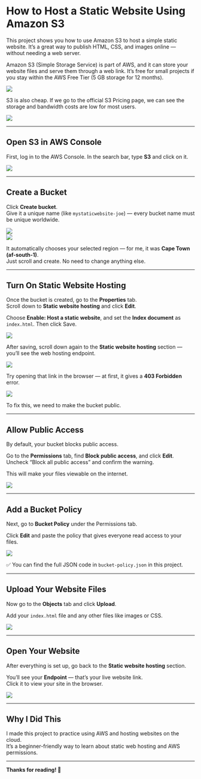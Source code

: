 # How to Host a Static Website Using Amazon S3 

This project shows you how to use Amazon S3 to host a simple static website. It’s a great way to publish HTML, CSS, and images online — without needing a web server.

Amazon S3 (Simple Storage Service) is part of AWS, and it can store your website files and serve them through a web link. It’s free for small projects if you stay within the AWS Free Tier (5 GB storage for 12 months).  

<img src="https://github.com/user-attachments/assets/4b9de909-3433-4794-a32f-26d25ac108d5"/>

S3 is also cheap. If we go to the official S3 Pricing page, we can see the storage and bandwidth costs are low for most users.  

<img src="https://github.com/user-attachments/assets/9295a58e-14ea-48a6-885e-85d06c431b1b"/>

---

## Open S3 in AWS Console  
First, log in to the AWS Console. In the search bar, type **S3** and click on it.

<img src="https://github.com/user-attachments/assets/ddadddab-c164-43a6-a8c3-4a5a0cb46893"/>

---

## Create a Bucket  
Click **Create bucket**.  
Give it a unique name (like `mystaticwebsite-joe`) — every bucket name must be unique worldwide.  

<img src="https://github.com/user-attachments/assets/8e12d42f-3c37-4cf1-a397-a2de8f3dab25"/>
<br>
<img src="https://github.com/user-attachments/assets/1e5885a3-86dd-4dd2-9eba-1cd51c05e6bf"/>


It automatically chooses your selected region — for me, it was **Cape Town (af-south-1)**.  
Just scroll and create. No need to change anything else.

---

## Turn On Static Website Hosting
Once the bucket is created, go to the **Properties** tab.  
Scroll down to **Static website hosting** and click **Edit**.  

Choose **Enable: Host a static website**, and set the **Index document** as `index.html`. Then click Save.

<img src="https://github.com/user-attachments/assets/f8d1d8fe-74fd-4570-9ca4-cddb2694aa51"/>

After saving, scroll down again to the **Static website hosting** section — you’ll see the web hosting endpoint.  

<img src="https://github.com/user-attachments/assets/2ab84c0a-9fc8-427b-b64d-828547cadfcd"/>  

Try opening that link in the browser — at first, it gives a **403 Forbidden** error.  

<img src="https://github.com/user-attachments/assets/08e2a25b-cca7-4ef1-8720-32529ca7a073"/> 

To fix this, we need to make the bucket public.

---

## Allow Public Access  
By default, your bucket blocks public access.  

Go to the **Permissions** tab, find **Block public access**, and click **Edit**.  
Uncheck “Block all public access” and confirm the warning.  

This will make your files viewable on the internet.

<img src="https://github.com/user-attachments/assets/6ed51a99-4fb6-43cf-a7b7-2df9e787ab76"/>

---

## Add a Bucket Policy  
Next, go to **Bucket Policy** under the Permissions tab.  

Click **Edit** and paste the policy that gives everyone read access to your files.  

<img src="https://github.com/user-attachments/assets/12a25f93-64a2-46b3-8ea8-ebf1f06e6449"/>

✅ You can find the full JSON code in `bucket-policy.json` in this project.

---

## Upload Your Website Files  
Now go to the **Objects** tab and click **Upload**.  

Add your `index.html` file and any other files like images or CSS.

<img src="https://github.com/user-attachments/assets/e5b20056-0e6c-487b-a8b0-b54ac74f493f"/>


---

## Open Your Website  
After everything is set up, go back to the **Static website hosting** section.  

You’ll see your **Endpoint** — that’s your live website link.  
Click it to view your site in the browser.

<img src="https://github.com/user-attachments/assets/15374ea9-c095-4821-9c8d-e06c580a347d"/>


---


##  Why I Did This

I made this project to practice using AWS and hosting websites on the cloud.  
It’s a beginner-friendly way to learn about static web hosting and AWS permissions.

---

**Thanks for reading! 🙌**
